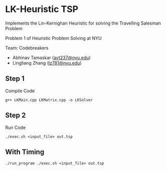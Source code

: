 LK-Heuristic TSP
=============

Implements the Lin-Kernighan Heuristic for solving the Travelling Salesman Problem

Problem 1 of Heuristic Problem Solving at NYU

Team: Codebreakers
- Abhinav Tamaskar (avt237@nyu.edu)
- Lingliang Zhang (lz781@nyu.edu)


## Step 1
Compile Code
```
g++ LKMain.cpp LKMatrix.cpp -o LKSolver
```

## Step 2
Run Code
```
./exec.sh <input_file> out.tsp
```

## With Timing
```
./run_program ./exec.sh <input_file> out.tsp
```

